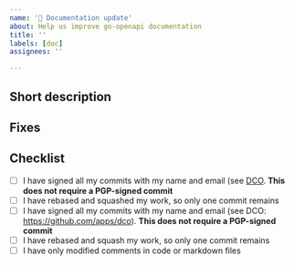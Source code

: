 ```yaml
---
name: '📃 Documentation update'
about: Help us improve go-openapi documentation
title: ''
labels: [doc]
assignees: ''

---
```


## Short description
<!-- clear and concise description of your change -->

## Fixes
<!-- 
Example:
* fixes #123

Avoid cross-repository fixes, e.g.
* fixes go-openapi/spec#123

Prefer instead:
* contributes go-openapi/spec#123

This means will be solved, but when releases and dependencies updates have been carried out
-->

## Checklist
<!--- Go over all the following points, and put an `x` in all the boxes that apply. -->
<!-- If you don't qualify for all of the below check list items, please mark your PR in a draft status, so it may be discussed or reviewed with lighter requirements. -->

* [ ] I have signed all my commits with my name and email (see [DCO](https://github.com/apps/dco). **This does not require a PGP-signed commit**
* [ ] I have rebased and squashed my work, so only one commit remains
* [ ] I have signed all my commits with my name and email (see DCO: https://github.com/apps/dco). **This does not require a PGP-signed commit**
* [ ] I have rebased and squash my work, so only one commit remains
* [ ] I have only modified comments in code or markdown files
